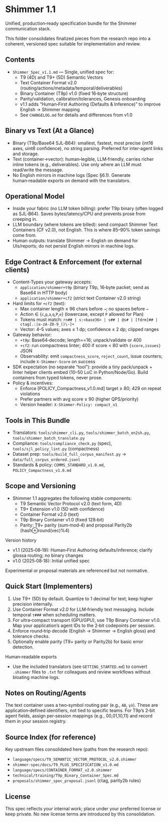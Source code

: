 # Shimmer 1.1

Unified, production‑ready specification bundle for the Shimmer communication stack.

This folder consolidates finalized pieces from the research repo into a coherent, versioned spec suitable for implementation and review.

## Contents

- `Shimmer_Spec_v1.1.md` — Single, unified spec for:
  - T9 (4D) and T9+ (5D) Semantic Vectors
  - Text Container Format v2.0 (routing/actions/metadata/temporal/deliverables)
  - Binary Container (T9p) v1.0 (fixed 16‑byte structure)
  - Parity/validation, calibration/tolerances, Genesis onboarding
  - v1.1 adds “Human‑First Authoring (Defaults & Inference)” to improve English → Shimmer mapping
  - See `CHANGELOG.md` for details and differences from v1.0

## Binary vs Text (At a Glance)

- Binary (T9p/Base64 SJL‑B64): smallest, fastest, most precise (int16 axes, uint8 confidence), no string parsing. Preferred for inter‑agent links and storage.
- Text (container→vector): human‑legible, LLM‑friendly, carries richer inline tokens (e.g., deliverables). Use only where an LLM must read/write the message.
- No English mirrors in machine logs (Spec §6.1). Generate human‑readable exports on demand with the translators.

## Operational Model

- Inside your fabric (no LLM token billing): prefer T9p binary (often logged as SJL‑B64). Saves bytes/latency/CPU and prevents prose from creeping in.
- LLM boundary (where tokens are billed): send compact Shimmer Text Containers (CF v2.0), not English. This is where 85–90% token savings come from.
- Human outputs: translate Shimmer → English on demand for UIs/reports; do not persist English mirrors in machine logs.

## Edge Contract & Enforcement (for external clients)

- Content‑Types your gateway accepts:
  - `application/shimmer+t9p` (binary T9p, 16‑byte packet; send as Base64 in HTTP body)
  - `application/shimmer+cf2` (strict text Container v2.0 string)
- Hard limits for `+cf2` (text):
  - Max container length ≤ 96 chars before `→`; no spaces before `→`
  - Action ∈ {`c`,`p`,`a`,`q`,`P`,`e`} (lowercase, except `P` allowed for Plan)
  - Tokens must match: `rn## | s:<base36> | s## | @s# | [fdrm]## | ctag[.:|a-zA-Z0-9_()\-]+`
  - Vector: 4–5 values; axes ≤ 1 dp; confidence ≤ 2 dp; clipped ranges
- Gateway behavior:
  - `+t9p`: Base64‑decode; length==16; unpack/validate or 400
  - `+cf2`: run compactness linter; 400 if score < 80 with `{score,issues}` JSON
  - Observability: emit `compactness_score`, `reject_count`, issue counters; include `X‑Shimmer‑Score` on success
- SDK expectation (no separate “tool”): provide a tiny pack/unpack + linter helper clients embed (10–50 LoC in Python/Node/Go). Build containers from typed tokens, never prose.
- Policy & incentives:
  - Enforce [POLICY_Compactness_v1.0.md] target ≥ 80; 429 on repeat violations
  - Prefer partners with avg score ≥ 90 (higher QPS/priority)
  - Version header: `X‑Shimmer‑Policy: compact_v1`

## Tools in This Bundle

- Translators: `tools/shimmer_cli.py`, `tools/shimmer_batch_en2sh.py`, `tools/shimmer_batch_translate.py`
- Compliance: `tools/compliance_check.py` (spec), `tools/sjl_policy_lint.py` (compactness)
- Dataset prep: `tools/build_full_corpus_manifest.py` → `data/full_corpus_ordered.jsonl`
- Standards & policy: `COMMS_STANDARD_v1.0.md`, `POLICY_Compactness_v1.0.md`

## Scope and Versioning

- Shimmer 1.1 aggregates the following stable components:
  - T9 Semantic Vector Protocol v2.0 (text form, 4D)
  - T9+ Extension v1.0 (5D with confidence)
  - Container Format v2.0 (text)
  - T9p Binary Container v1.0 (fixed 128‑bit)
  - Parity: T9+ parity (sum‑mod‑4) and proposal Parity2b (hash⊕round(vec)%4)

Version history
- v1.1 (2025‑08‑19): Human‑First Authoring defaults/inference; clarify glossa routing; no binary changes
- v1.0 (2025‑08‑18): Initial unified spec

Experimental or proposal materials are referenced but not normative.

## Quick Start (Implementers)

1. Use T9+ (5D) by default. Quantize to 1 decimal for text; keep higher precision internally.
2. Use Container Format v2.0 for LLM‑friendly text messaging. Include temporal `τ###` when scheduling matters.
3. For ultra‑compact transport (GPU/GPU), use T9p Binary Container v1.0. Map your application’s agent IDs to the 2‑bit codepoints per session.
4. Enforce round‑trip decode (English → Shimmer → English gloss) and tolerance checks.
5. Optionally enable parity (T9+ parity or Parity2b) for basic error detection.

Human‑readable exports
- Use the included translators (see `GETTING_STARTED.md`) to convert `.shimmer` files to `.txt` for colleagues and review workflows without bloating machine logs.

## Notes on Routing/Agents

The text container uses a two‑symbol routing pair (e.g., `AB`, `γλ`). These are application‑defined identifiers, not tied to specific teams. For T9p’s 2‑bit agent fields, assign per‑session mappings (e.g., 00,01,10,11) and record them in your session registry.

## Source Index (for reference)

Key upstream files consolidated here (paths from the research repo):

- `language/specs/T9_SEMANTIC_VECTOR_PROTOCOL_v2.0.shimmer`
- `shimmer-spec/docs/T9_PLUS_SPECIFICATION_v1.0.md`
- `language/specs/CONTAINER_FORMAT_v2.0.shimmer`
- `technical/training/T9p_Binary_Container_Spec.md`
- `proposals/shimmer_spec_proposal.jsonl` (ctag, parity2b rules)

## License

This spec reflects your internal work; place under your preferred license or keep private. No new license terms are introduced by this consolidation.
